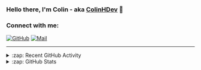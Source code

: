 ### Hello there, I'm Colin - aka [ColinHDev](https://github.com/ColinHDev) 👋

### Connect with me:

<a href="https://github.com/ColinHDev"><img src="https://img.icons8.com/bubbles/60/000000/github.png" alt="GitHub"/></a>
<a href="mailto:colinheidfeld@gmail.com"><img src="https://img.icons8.com/bubbles/60/000000/gmail-new.png" alt="Mail"/></a>


---


<details>
  <summary>:zap: Recent GitHub Activity</summary>

<!--START_SECTION:activity-->
1. 🔒 Closed issue [#1962](https://github.com/OpenEnergyPlatform/ontology/issues/1962) in [OpenEnergyPlatform/ontology](https://github.com/OpenEnergyPlatform/ontology)
2. 🎉 Merged PR [#2006](https://github.com/OpenEnergyPlatform/ontology/pull/2006) in [OpenEnergyPlatform/ontology](https://github.com/OpenEnergyPlatform/ontology)
3. 🗣 Commented on [#2042](https://github.com/OpenEnergyPlatform/ontology/pull/2042#issuecomment-2836685829) in [OpenEnergyPlatform/ontology](https://github.com/OpenEnergyPlatform/ontology)
4. 🎉 Merged PR [#2041](https://github.com/OpenEnergyPlatform/ontology/pull/2041) in [OpenEnergyPlatform/ontology](https://github.com/OpenEnergyPlatform/ontology)
5. 🗣 Commented on [#2048](https://github.com/OpenEnergyPlatform/ontology/issues/2048#issuecomment-2835811692) in [OpenEnergyPlatform/ontology](https://github.com/OpenEnergyPlatform/ontology)
6. 🗣 Commented on [#2050](https://github.com/OpenEnergyPlatform/ontology/pull/2050#issuecomment-2835720152) in [OpenEnergyPlatform/ontology](https://github.com/OpenEnergyPlatform/ontology)
7. 🗣 Commented on [#2048](https://github.com/OpenEnergyPlatform/ontology/issues/2048#issuecomment-2821373347) in [OpenEnergyPlatform/ontology](https://github.com/OpenEnergyPlatform/ontology)
8. ❗ Opened issue [#654](https://github.com/CommonCoreOntology/CommonCoreOntologies/issues/654) in [CommonCoreOntology/CommonCoreOntologies](https://github.com/CommonCoreOntology/CommonCoreOntologies)
9. 💪 Opened PR [#2050](https://github.com/OpenEnergyPlatform/ontology/pull/2050) in [OpenEnergyPlatform/ontology](https://github.com/OpenEnergyPlatform/ontology)
10. ❗ Opened issue [#2049](https://github.com/OpenEnergyPlatform/ontology/issues/2049) in [OpenEnergyPlatform/ontology](https://github.com/OpenEnergyPlatform/ontology)
<!--END_SECTION:activity-->

</details>

<details>
  <summary>:zap: GitHub Stats</summary>

  <img alt="ColinHDev's GitHub Stats" src="https://github-readme-stats.vercel.app/api?username=ColinHDev&theme=dark&count_private=true&show_icons=true&hide_rank=true&include_all_commits=true" />
  <img alt="ColinHDev's GitHub Stats" src="https://github-readme-stats.vercel.app/api/top-langs/?username=ColinHDev&theme=dark&show_icons=true" />
  <img alt="ColinHDev's GitHub Stats" src="https://github-profile-trophy.vercel.app/?username=ColinHDev&theme=darkhub" />

</details>
